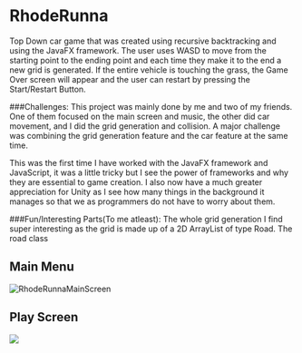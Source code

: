 # RhodeRunna
Top Down car game that was created using recursive backtracking and using the JavaFX framework. The user uses WASD to move from the starting point to the ending point and each time they make it to the end a new grid is generated. If the entire vehicle is touching the grass, the Game Over screen will appear and the user can restart by pressing the Start/Restart Button.

###Challenges:
This project was mainly done by me and two of my friends. One of them focused on the main screen and music, the other did car movement, and I did the grid generation and collision. A major challenge was combining the grid generation feature and the car feature at the same time. 

This was the first time I have worked with the JavaFX framework and JavaScript, it was a little tricky but I see the power of frameworks and why they are essential to game creation. I also now have a much greater appreciation for Unity as I see how many things in the background it manages so that we as programmers do not have to worry about them. 

###Fun/Interesting Parts(To me atleast):
The whole grid generation I find super interesting as the grid is made up of a 2D ArrayList of type Road. The road class 



## Main Menu
![RhodeRunnaMainScreen](https://github.com/cyrcaleb/RhodeRunna/assets/90429575/c8c66acb-2c7c-4fa4-8aff-3c53cca1d355)


## Play Screen
![](https://cdn.discordapp.com/attachments/768196064276119582/1106235333395361933/image.png)
